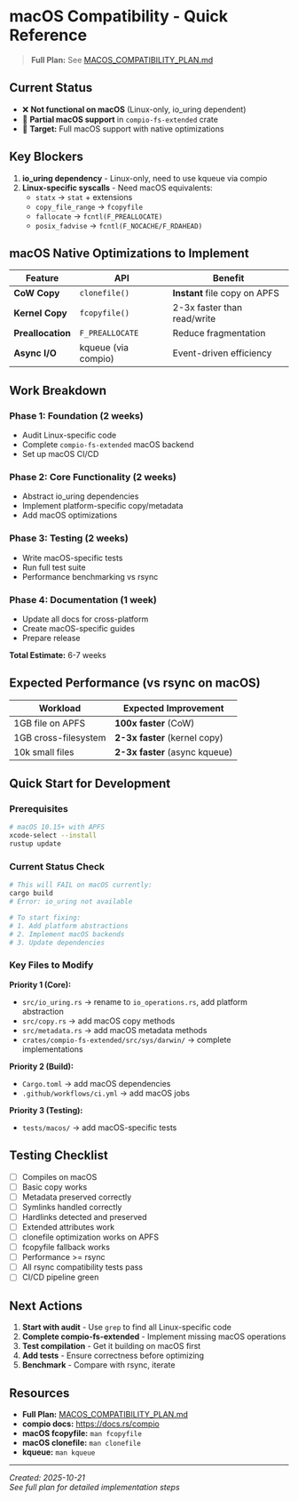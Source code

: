 # macOS Compatibility - Quick Reference

> **Full Plan:** See [MACOS_COMPATIBILITY_PLAN.md](MACOS_COMPATIBILITY_PLAN.md)

## Current Status

- ❌ **Not functional on macOS** (Linux-only, io_uring dependent)
- 🚧 **Partial macOS support** in `compio-fs-extended` crate
- 🎯 **Target:** Full macOS support with native optimizations

## Key Blockers

1. **io_uring dependency** - Linux-only, need to use kqueue via compio
2. **Linux-specific syscalls** - Need macOS equivalents:
   - `statx` → `stat` + extensions
   - `copy_file_range` → `fcopyfile`
   - `fallocate` → `fcntl(F_PREALLOCATE)`
   - `posix_fadvise` → `fcntl(F_NOCACHE/F_RDAHEAD)`

## macOS Native Optimizations to Implement

| Feature | API | Benefit |
|---------|-----|---------|
| **CoW Copy** | `clonefile()` | **Instant** file copy on APFS |
| **Kernel Copy** | `fcopyfile()` | 2-3x faster than read/write |
| **Preallocation** | `F_PREALLOCATE` | Reduce fragmentation |
| **Async I/O** | kqueue (via compio) | Event-driven efficiency |

## Work Breakdown

### Phase 1: Foundation (2 weeks)
- Audit Linux-specific code
- Complete `compio-fs-extended` macOS backend
- Set up macOS CI/CD

### Phase 2: Core Functionality (2 weeks)
- Abstract io_uring dependencies
- Implement platform-specific copy/metadata
- Add macOS optimizations

### Phase 3: Testing (2 weeks)
- Write macOS-specific tests
- Run full test suite
- Performance benchmarking vs rsync

### Phase 4: Documentation (1 week)
- Update all docs for cross-platform
- Create macOS-specific guides
- Prepare release

**Total Estimate:** 6-7 weeks

## Expected Performance (vs rsync on macOS)

| Workload | Expected Improvement |
|----------|---------------------|
| 1GB file on APFS | **100x faster** (CoW) |
| 1GB cross-filesystem | **2-3x faster** (kernel copy) |
| 10k small files | **2-3x faster** (async kqueue) |

## Quick Start for Development

### Prerequisites
```bash
# macOS 10.15+ with APFS
xcode-select --install
rustup update
```

### Current Status Check
```bash
# This will FAIL on macOS currently:
cargo build
# Error: io_uring not available

# To start fixing:
# 1. Add platform abstractions
# 2. Implement macOS backends
# 3. Update dependencies
```

### Key Files to Modify

**Priority 1 (Core):**
- `src/io_uring.rs` → rename to `io_operations.rs`, add platform abstraction
- `src/copy.rs` → add macOS copy methods
- `src/metadata.rs` → add macOS metadata methods
- `crates/compio-fs-extended/src/sys/darwin/` → complete implementations

**Priority 2 (Build):**
- `Cargo.toml` → add macOS dependencies
- `.github/workflows/ci.yml` → add macOS jobs

**Priority 3 (Testing):**
- `tests/macos/` → add macOS-specific tests

## Testing Checklist

- [ ] Compiles on macOS
- [ ] Basic copy works
- [ ] Metadata preserved correctly
- [ ] Symlinks handled correctly
- [ ] Hardlinks detected and preserved
- [ ] Extended attributes work
- [ ] clonefile optimization works on APFS
- [ ] fcopyfile fallback works
- [ ] Performance >= rsync
- [ ] All rsync compatibility tests pass
- [ ] CI/CD pipeline green

## Next Actions

1. **Start with audit** - Use `grep` to find all Linux-specific code
2. **Complete compio-fs-extended** - Implement missing macOS operations
3. **Test compilation** - Get it building on macOS first
4. **Add tests** - Ensure correctness before optimizing
5. **Benchmark** - Compare with rsync, iterate

## Resources

- **Full Plan:** [MACOS_COMPATIBILITY_PLAN.md](MACOS_COMPATIBILITY_PLAN.md)
- **compio docs:** https://docs.rs/compio
- **macOS fcopyfile:** `man fcopyfile`
- **macOS clonefile:** `man clonefile`
- **kqueue:** `man kqueue`

---

*Created: 2025-10-21*  
*See full plan for detailed implementation steps*

